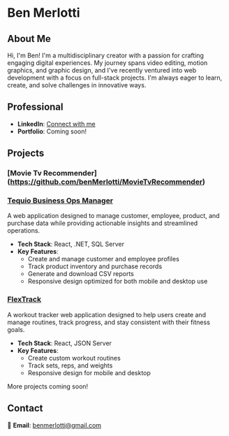 # Ben Merlotti

## About Me  
Hi, I'm Ben! I'm a multidisciplinary creator with a passion for crafting engaging digital experiences. My journey spans video editing, motion graphics, and graphic design, and I've recently ventured into web development with a focus on full-stack projects. I'm always eager to learn, create, and solve challenges in innovative ways.

## Professional  
- **LinkedIn**: [Connect with me](https://www.linkedin.com/in/benmerlotti/)  
- **Portfolio**: Coming soon!  

## Projects

### [Movie Tv Recommender] (https://github.com/benMerlotti/MovieTvRecommender)

### [Tequio Business Ops Manager](https://github.com/benMerlotti/TequioDemoTrack_Capstone)  
A web application designed to manage customer, employee, product, and purchase data while providing actionable insights and streamlined operations.
- **Tech Stack**: React, .NET, SQL Server
- **Key Features**:  
  - Create and manage customer and employee profiles  
  - Track product inventory and purchase records  
  - Generate and download CSV reports  
  - Responsive design optimized for both mobile and desktop use  


### [FlexTrack](https://github.com/benMerlotti/FlexTrack_Capstone)  
A workout tracker web application designed to help users create and manage routines, track progress, and stay consistent with their fitness goals.  
- **Tech Stack**: React, JSON Server
- **Key Features**:  
  - Create custom workout routines  
  - Track sets, reps, and weights  
  - Responsive design for mobile and desktop  

More projects coming soon!  

## Contact  
📧 **Email**: [benmerlotti@gmail.com](mailto:benmerlotti@gmail.com)  




